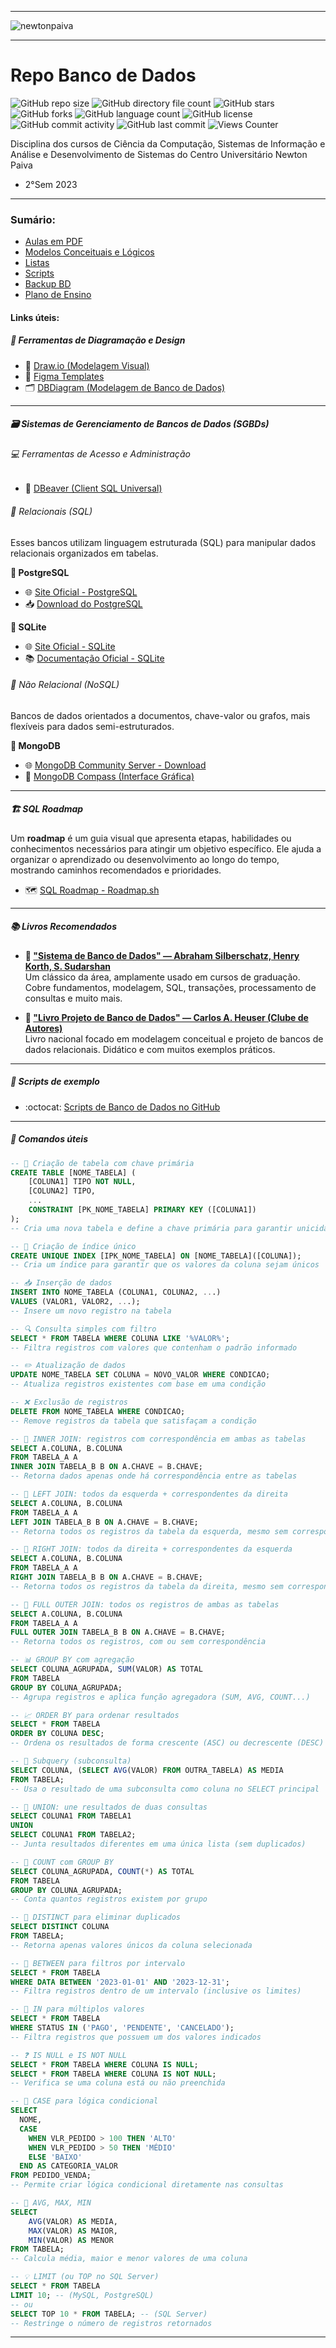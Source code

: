 -----

<img alt="newtonpaiva" src="https://joaopauloaramuni.github.io/image/newton-logo2.png?raw=true"/>

-----

# Repo Banco de Dados

![GitHub repo size](https://img.shields.io/github/repo-size/joaopauloaramuni/banco-de-dados?style=for-the-badge&logo=files) ![GitHub directory file count](https://img.shields.io/github/directory-file-count/joaopauloaramuni/banco-de-dados?style=for-the-badge&logo=files) ![GitHub stars](https://img.shields.io/github/stars/joaopauloaramuni/banco-de-dados?style=for-the-badge&logo=github) ![GitHub forks](https://img.shields.io/github/forks/joaopauloaramuni/banco-de-dados?style=for-the-badge&logo=git) ![GitHub language count](https://img.shields.io/github/languages/count/joaopauloaramuni/banco-de-dados?style=for-the-badge&logo=python) ![GitHub license](https://img.shields.io/github/license/joaopauloaramuni/banco-de-dados?style=for-the-badge&color=007ec6&logo=opensourceinitiative) ![GitHub commit activity](https://img.shields.io/github/commit-activity/m/joaopauloaramuni/banco-de-dados?style=for-the-badge&color=007ec6&logo=gitkraken) ![GitHub last commit](https://img.shields.io/github/last-commit/joaopauloaramuni/banco-de-dados?style=for-the-badge&logo=clockify) ![Views Counter](https://views-counter.vercel.app/badge?pageId=https%3A%2F%2Fgithub%2Ecom%2Fjoaopauloaramuni%2Fbanco-de-dados&leftColor=555555&rightColor=007ec6&type=total&label=RepoViews)  
        
Disciplina dos cursos de Ciência da Computação, Sistemas de Informação e Análise e Desenvolvimento de Sistemas do Centro Universitário Newton Paiva

- 2°Sem 2023

-----

### Sumário:
- [Aulas em PDF](https://github.com/joaopauloaramuni/banco-de-dados/tree/main/PDF)
- [Modelos Conceituais e Lógicos](https://github.com/joaopauloaramuni/banco-de-dados/tree/main/MODELOS%20CONCEITUAIS%20E%20LO%CC%81GICOS)
- [Listas](https://github.com/joaopauloaramuni/banco-de-dados/tree/main/LISTAS)
- [Scripts](https://github.com/joaopauloaramuni/banco-de-dados/tree/main/SCRIPTS)
- [Backup BD](https://github.com/joaopauloaramuni/banco-de-dados/tree/main/BACKUP%20BD)
- [Plano de Ensino](https://github.com/joaopauloaramuni/banco-de-dados/tree/main/PLANO%20DE%20ENSINO)

#### Links úteis:

##### 🧰 Ferramentas de Diagramação e Design
- 🧩 [Draw.io (Modelagem Visual)](https://www.drawio.com/)
- 🎨 [Figma Templates](https://www.figma.com/pt-br/templates/)
- 🗂️ [DBDiagram (Modelagem de Banco de Dados)](https://dbdiagram.io/home)

-----

##### 🗃️ Sistemas de Gerenciamento de Bancos de Dados (SGBDs)

###### 💻 Ferramentas de Acesso e Administração
- 🐬 [DBeaver (Client SQL Universal)](https://dbeaver.io/download/)

###### 💾 Relacionais (SQL)
Esses bancos utilizam linguagem estruturada (SQL) para manipular dados relacionais organizados em tabelas.

**🐘 PostgreSQL**
- 🌐 [Site Oficial - PostgreSQL](https://www.postgresql.org/)
- 📥 [Download do PostgreSQL](https://www.enterprisedb.com/downloads/postgres-postgresql-downloads)

**🧱 SQLite**
- 🌐 [Site Oficial - SQLite](https://www.sqlite.org/index.html)
- 📚 [Documentação Oficial - SQLite](https://www.sqlite.org/docs.html)

###### 🍃 Não Relacional (NoSQL)
Bancos de dados orientados a documentos, chave-valor ou grafos, mais flexíveis para dados semi-estruturados.

**🍃 MongoDB**
- 🌐 [MongoDB Community Server - Download](https://www.mongodb.com/try/download/community)
- 🧭 [MongoDB Compass (Interface Gráfica)](https://www.mongodb.com/products/tools/compass)

-----

##### 🏗️ SQL Roadmap

Um **roadmap** é um guia visual que apresenta etapas, habilidades ou conhecimentos necessários para atingir um objetivo específico. Ele ajuda a organizar o aprendizado ou desenvolvimento ao longo do tempo, mostrando caminhos recomendados e prioridades.

- 🗺️ [SQL Roadmap - Roadmap.sh](https://roadmap.sh/sql)

-----

##### 📚 Livros Recomendados

- **📘 ["Sistema de Banco de Dados" — Abraham Silberschatz, Henry Korth, S. Sudarshan](https://www.amazon.com.br/Sistema-Banco-Dados-Abraham-SILBERSCHATZ/dp/8595157332)**  
  Um clássico da área, amplamente usado em cursos de graduação. Cobre fundamentos, modelagem, SQL, transações, processamento de consultas e muito mais.

- **📗 ["Livro Projeto de Banco de Dados" — Carlos A. Heuser (Clube de Autores)](https://www.amazon.com.br/Clube-Autores-Livro-Projeto-Banco/dp/6501222109)**  
  Livro nacional focado em modelagem conceitual e projeto de bancos de dados relacionais. Didático e com muitos exemplos práticos.

-----

##### 📜 Scripts de exemplo
- :octocat: [Scripts de Banco de Dados no GitHub](https://github.com/joaopauloaramuni/banco-de-dados/tree/main/SCRIPTS)

-----

##### 📜 Comandos úteis

```sql
-- 📌 Criação de tabela com chave primária
CREATE TABLE [NOME_TABELA] (
    [COLUNA1] TIPO NOT NULL,
    [COLUNA2] TIPO,
    ...
    CONSTRAINT [PK_NOME_TABELA] PRIMARY KEY ([COLUNA1])
);
-- Cria uma nova tabela e define a chave primária para garantir unicidade

-- 🔐 Criação de índice único
CREATE UNIQUE INDEX [IPK_NOME_TABELA] ON [NOME_TABELA]([COLUNA]);
-- Cria um índice para garantir que os valores da coluna sejam únicos

-- 📥 Inserção de dados
INSERT INTO NOME_TABELA (COLUNA1, COLUNA2, ...) 
VALUES (VALOR1, VALOR2, ...);
-- Insere um novo registro na tabela

-- 🔍 Consulta simples com filtro
SELECT * FROM TABELA WHERE COLUNA LIKE '%VALOR%';
-- Filtra registros com valores que contenham o padrão informado

-- ✏️ Atualização de dados
UPDATE NOME_TABELA SET COLUNA = NOVO_VALOR WHERE CONDICAO;
-- Atualiza registros existentes com base em uma condição

-- ❌ Exclusão de registros
DELETE FROM NOME_TABELA WHERE CONDICAO;
-- Remove registros da tabela que satisfaçam a condição

-- 🔗 INNER JOIN: registros com correspondência em ambas as tabelas
SELECT A.COLUNA, B.COLUNA
FROM TABELA_A A
INNER JOIN TABELA_B B ON A.CHAVE = B.CHAVE;
-- Retorna dados apenas onde há correspondência entre as tabelas

-- 🔗 LEFT JOIN: todos da esquerda + correspondentes da direita
SELECT A.COLUNA, B.COLUNA
FROM TABELA_A A
LEFT JOIN TABELA_B B ON A.CHAVE = B.CHAVE;
-- Retorna todos os registros da tabela da esquerda, mesmo sem correspondência na direita

-- 🔗 RIGHT JOIN: todos da direita + correspondentes da esquerda
SELECT A.COLUNA, B.COLUNA
FROM TABELA_A A
RIGHT JOIN TABELA_B B ON A.CHAVE = B.CHAVE;
-- Retorna todos os registros da tabela da direita, mesmo sem correspondência na esquerda

-- 🔗 FULL OUTER JOIN: todos os registros de ambas as tabelas
SELECT A.COLUNA, B.COLUNA
FROM TABELA_A A
FULL OUTER JOIN TABELA_B B ON A.CHAVE = B.CHAVE;
-- Retorna todos os registros, com ou sem correspondência

-- 📊 GROUP BY com agregação
SELECT COLUNA_AGRUPADA, SUM(VALOR) AS TOTAL
FROM TABELA
GROUP BY COLUNA_AGRUPADA;
-- Agrupa registros e aplica função agregadora (SUM, AVG, COUNT...)

-- 📈 ORDER BY para ordenar resultados
SELECT * FROM TABELA
ORDER BY COLUNA DESC;
-- Ordena os resultados de forma crescente (ASC) ou decrescente (DESC)

-- 📎 Subquery (subconsulta)
SELECT COLUNA, (SELECT AVG(VALOR) FROM OUTRA_TABELA) AS MEDIA
FROM TABELA;
-- Usa o resultado de uma subconsulta como coluna no SELECT principal

-- 🔄 UNION: une resultados de duas consultas
SELECT COLUNA1 FROM TABELA1
UNION
SELECT COLUNA1 FROM TABELA2;
-- Junta resultados diferentes em uma única lista (sem duplicados)

-- 🧮 COUNT com GROUP BY
SELECT COLUNA_AGRUPADA, COUNT(*) AS TOTAL
FROM TABELA
GROUP BY COLUNA_AGRUPADA;
-- Conta quantos registros existem por grupo

-- 📄 DISTINCT para eliminar duplicados
SELECT DISTINCT COLUNA
FROM TABELA;
-- Retorna apenas valores únicos da coluna selecionada

-- 🧪 BETWEEN para filtros por intervalo
SELECT * FROM TABELA
WHERE DATA BETWEEN '2023-01-01' AND '2023-12-31';
-- Filtra registros dentro de um intervalo (inclusive os limites)

-- 🔘 IN para múltiplos valores
SELECT * FROM TABELA
WHERE STATUS IN ('PAGO', 'PENDENTE', 'CANCELADO');
-- Filtra registros que possuem um dos valores indicados

-- ❓ IS NULL e IS NOT NULL
SELECT * FROM TABELA WHERE COLUNA IS NULL;
SELECT * FROM TABELA WHERE COLUNA IS NOT NULL;
-- Verifica se uma coluna está ou não preenchida

-- 🎯 CASE para lógica condicional
SELECT 
  NOME,
  CASE 
    WHEN VLR_PEDIDO > 100 THEN 'ALTO'
    WHEN VLR_PEDIDO > 50 THEN 'MÉDIO'
    ELSE 'BAIXO'
  END AS CATEGORIA_VALOR
FROM PEDIDO_VENDA;
-- Permite criar lógica condicional diretamente nas consultas

-- 🔢 AVG, MAX, MIN
SELECT 
    AVG(VALOR) AS MEDIA, 
    MAX(VALOR) AS MAIOR, 
    MIN(VALOR) AS MENOR 
FROM TABELA;
-- Calcula média, maior e menor valores de uma coluna

-- 💡 LIMIT (ou TOP no SQL Server)
SELECT * FROM TABELA
LIMIT 10; -- (MySQL, PostgreSQL)
-- ou
SELECT TOP 10 * FROM TABELA; -- (SQL Server)
-- Restringe o número de registros retornados
```

-----
